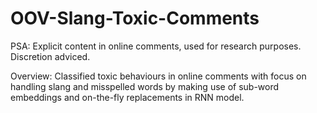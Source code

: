 # OOV-Slang-Toxic-Comments

PSA: Explicit content in online comments, used for research purposes. Discretion adviced.

Overview: Classified toxic behaviours in online comments with focus on handling slang and misspelled words by making use of sub-word embeddings and on-the-fly replacements in RNN model.
